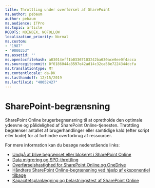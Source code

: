 ```yaml
---
title: Throttling under overførsel af SharePoint
ms.author: pebaum
author: pebaum
ms.audience: ITPro
ms.topic: article
ROBOTS: NOINDEX, NOFOLLOW
localization_priority: Normal
ms.custom:
- "1987"
- "9000353"
ms.assetid: ''
ms.openlocfilehash: a03014eff1b03367103242ba630ace6ee0f4acca
ms.sourcegitcommit: 0f0186044a3597e42ad14c32ca58e7224344dcfa
ms.translationtype: MT
ms.contentlocale: da-DK
ms.lasthandoff: 12/15/2019
ms.locfileid: "40052427"
---
```

# <a name="sharepoint-throttling"></a>SharePoint-begrænsning

SharePoint Online brugerbegrænsning til at opretholde den optimale ydeevne og pålidelighed af SharePoint Online-tjenesten. Throttling begrænser antallet af brugerhandlinger eller samtidige kald (efter script eller kode) for at forhindre overforbrug af ressourcer.

For mere information kan du besøge nedenstående links:

- [Undgå at blive begrænset eller blokeret i SharePoint Online](https://docs.microsoft.com/sharepoint/dev/general-development/how-to-avoid-getting-throttled-or-blocked-in-sharepoint-online)
- [Data migrering og SPO-throttling](https://blogs.technet.microsoft.com/sposupport/2017/08/12/data-migration-and-spo-service-throttling/)
- [Overførselshastighed for SharePoint Online og OneDrive](https://docs.microsoft.com/sharepointmigration/sharepoint-online-and-onedrive-migration-speed)
- [Håndtere SharePoint Online-begrænsning ved hjælp af eksponentiel tilbage](https://docs.microsoft.com/sharepoint/dev/solution-guidance/handle-sharepoint-online-throttling-by-using-exponential-back-off)
- [Kapacitetsplanlægning og belastningstest af SharePoint Online](https://support.office.com/article/Capacity-planning-and-load-testing-SharePoint-Online-c932bd9b-fb9a-47ab-a330-6979d03688c0)